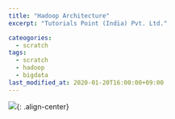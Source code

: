 ```yaml
---
title: "Hadoop Architecture"
excerpt: "Tutorials Point (India) Pvt. Ltd."

cateogories:
  - scratch
tags:
  - scratch
  - hadoop
  - bigdata
last_modified_at: 2020-01-20T16:00:00+09:00
---
```


![](https://eliotjang.github.io/assets/images/hadoop/architecture-of-apache-hadoop.png){: .align-center}  


